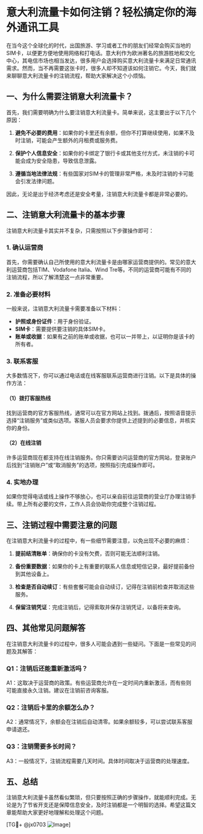 # 意大利流量卡如何注销？轻松搞定你的海外通讯工具

在当今这个全球化的时代，出国旅游、学习或者工作的朋友们经常会购买当地的SIM卡，以便更方便地使用网络和打电话。意大利作为欧洲著名的旅游胜地和文化中心，其电信市场也相当发达，很多用户会选择购买意大利流量卡来满足日常通讯需求。然而，当不再需要这张卡时，很多人却不知道该如何注销它。今天，我们就来聊聊意大利流量卡的注销流程，帮助大家解决这个小烦恼。

## 一、为什么需要注销意大利流量卡？

首先，我们需要明确为什么要注销意大利流量卡。简单来说，这主要出于以下几个原因：

1. **避免不必要的费用**：如果你的卡里还有余额，但你不打算继续使用，如果不及时注销，可能会产生额外的月租费或服务费。
   
2. **保护个人信息安全**：如果你的卡绑定了银行卡或其他支付方式，未注销的卡可能会成为安全隐患，导致信息泄露。

3. **遵循当地法律法规**：有些国家对SIM卡的管理非常严格，未及时注销的卡可能会引发法律问题。

因此，无论是出于经济考虑还是安全考量，注销意大利流量卡都是非常必要的。

## 二、注销意大利流量卡的基本步骤

注销意大利流量卡其实并不复杂，只需按照以下步骤操作即可：

### 1. 确认运营商

首先，你需要确认自己所使用的意大利流量卡是由哪家运营商提供的。常见的意大利运营商包括TIM、Vodafone Italia、Wind Tre等。不同的运营商可能有不同的注销流程，所以了解清楚这一点非常重要。

### 2. 准备必要材料

一般来说，注销意大利流量卡需要准备以下材料：

- **护照或身份证件**：用于身份验证。
- **SIM卡**：需要提供要注销的具体SIM卡。
- **账单或收据**：如果有之前的账单或收据，也可以一并带上，以证明你是该卡的所有者。

### 3. 联系客服

大多数情况下，你可以通过电话或在线客服联系运营商进行注销。以下是具体的操作方法：

#### （1）拨打客服热线

找到运营商的官方客服热线，通常可以在官方网站上找到。拨通后，按照语音提示选择“注销服务”或类似选项。客服人员会要求你提供上述提到的必要信息，并核实你的身份。

#### （2）在线注销

许多运营商现在都支持在线注销服务。你只需要访问运营商的官方网站，登录账户后找到“注销账户”或“取消服务”的选项，按照指引完成操作即可。

### 4. 实地办理

如果你觉得电话或线上操作不够放心，也可以亲自前往运营商的营业厅办理注销手续。带上所有必要的文件，工作人员会协助你完成整个注销过程。

## 三、注销过程中需要注意的问题

在注销意大利流量卡的过程中，有一些细节需要注意，以免出现不必要的麻烦：

1. **提前结清账单**：确保你的卡没有欠费，否则可能无法顺利注销。

2. **备份重要数据**：如果你的卡上有重要的联系人信息或短信记录，最好提前备份到其他设备上。

3. **检查是否自动续订**：有些套餐可能会自动续订，记得在注销前检查并取消这些服务。

4. **保留注销凭证**：完成注销后，记得索取并保存注销凭证，以备将来查询。

## 四、其他常见问题解答

在注销意大利流量卡的过程中，很多人可能会遇到一些疑问。下面是一些常见的问题及其解答：

### Q1：注销后还能重新激活吗？

A1：这取决于运营商的政策。有些运营商允许在一定时间内重新激活，而有些则可能直接永久注销。建议在注销前咨询客服。

### Q2：注销后卡里的余额怎么办？

A2：通常情况下，余额会在注销后自动清零。如果余额较多，可以尝试联系客服申请退还。

### Q3：注销需要多长时间？

A3：一般情况下，注销流程需要几天时间。具体时间取决于运营商的处理速度。

## 五、总结

注销意大利流量卡虽然看似繁琐，但只要按照正确的步骤操作，就能顺利完成。无论是为了节省开支还是保障信息安全，及时注销都是一个明智的选择。希望这篇文章能帮助大家更好地理解和处理这个问题。

[TG💪+ @jx0703 ![Image](https://github.com/user-attachments/assets/dbca1d08-cadb-493c-b0ec-ad6f7a83f270)]